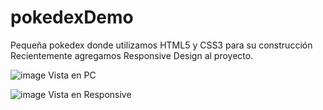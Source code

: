 # pokedexDemo
Pequeña pokedex donde utilizamos HTML5 y CSS3 para su construcción
Recientemente agregamos Responsive Design al proyecto.

![image](https://user-images.githubusercontent.com/61210748/147393309-8f545e80-3e21-4d7f-9d79-6c4510f7fecc.png)
Vista en PC

![image](https://user-images.githubusercontent.com/61210748/147393312-19cde8da-dd4b-4cd4-bc86-427541de5ea1.png)
Vista en Responsive
